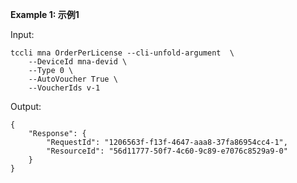 **Example 1: 示例1**



Input: 

```
tccli mna OrderPerLicense --cli-unfold-argument  \
    --DeviceId mna-devid \
    --Type 0 \
    --AutoVoucher True \
    --VoucherIds v-1
```

Output: 
```
{
    "Response": {
        "RequestId": "1206563f-f13f-4647-aaa8-37fa86954cc4-1",
        "ResourceId": "56d11777-50f7-4c60-9c89-e7076c8529a9-0"
    }
}
```

